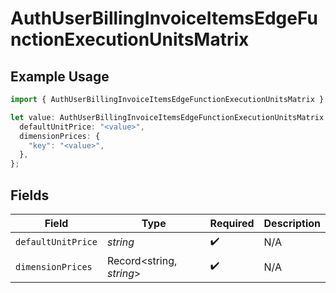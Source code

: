 # AuthUserBillingInvoiceItemsEdgeFunctionExecutionUnitsMatrix

## Example Usage

```typescript
import { AuthUserBillingInvoiceItemsEdgeFunctionExecutionUnitsMatrix } from "@vercel/sdk/models/components";

let value: AuthUserBillingInvoiceItemsEdgeFunctionExecutionUnitsMatrix = {
  defaultUnitPrice: "<value>",
  dimensionPrices: {
    "key": "<value>",
  },
};
```

## Fields

| Field                    | Type                     | Required                 | Description              |
| ------------------------ | ------------------------ | ------------------------ | ------------------------ |
| `defaultUnitPrice`       | *string*                 | :heavy_check_mark:       | N/A                      |
| `dimensionPrices`        | Record<string, *string*> | :heavy_check_mark:       | N/A                      |